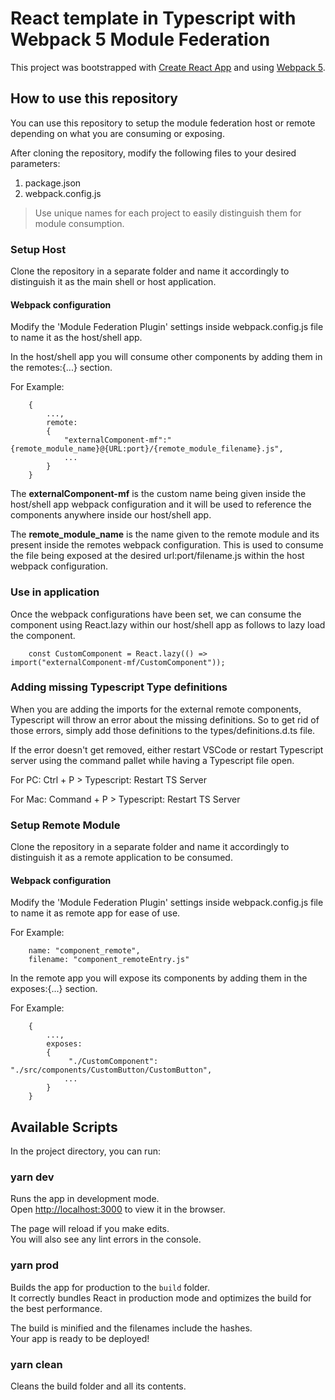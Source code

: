 # React template in Typescript with Webpack 5 Module Federation

This project was bootstrapped with [Create React App](https://github.com/facebook/create-react-app) and using [Webpack 5](https://webpack.js.org/).

## How to use this repository

You can use this repository to setup the module federation host or remote depending on what you are consuming or exposing.

After cloning the repository, modify the following files to your desired parameters:

1. package.json
1. webpack.config.js

> Use unique names for each project to easily distinguish them for module consumption.

### Setup Host

Clone the repository in a separate folder and name it accordingly to distinguish it as the main shell or host application.

#### Webpack configuration

Modify the 'Module Federation Plugin' settings inside webpack.config.js file to name it as the host/shell app.

In the host/shell app you will consume other components by adding them in the remotes:{...} section.

For Example:

```javascript:
    {
        ...,
        remote:
        {
            "externalComponent-mf":"{remote_module_name}@{URL:port}/{remote_module_filename}.js",
            ...
        }
    }
```

The **externalComponent-mf** is the custom name being given inside the host/shell app webpack configuration and it will be used to reference the components anywhere inside our host/shell app.

The **remote_module_name** is the name given to the remote module and its present inside the remotes webpack configuration. This is used to consume the file being exposed at the desired url:port/filename.js within the host webpack configuration.

### Use in application

Once the webpack configurations have been set, we can consume the component using React.lazy within our host/shell app as follows to lazy load the component.

```javascript:
    const CustomComponent = React.lazy(() => import("externalComponent-mf/CustomComponent"));
```

### Adding missing Typescript Type definitions

When you are adding the imports for the external remote components, Typescript will throw an error about the missing definitions. So to get rid of those errors, simply add those definitions to the types/definitions.d.ts file.

If the error doesn't get removed, either restart VSCode or restart Typescript server using the command pallet while having a Typescript file open.

For PC: Ctrl + P > Typescript: Restart TS Server

For Mac: Command + P > Typescript: Restart TS Server

### Setup Remote Module

Clone the repository in a separate folder and name it accordingly to distinguish it as a remote application to be consumed.

#### Webpack configuration

Modify the 'Module Federation Plugin' settings inside webpack.config.js file to name it as remote app for ease of use.

For Example:

```
    name: "component_remote",
    filename: "component_remoteEntry.js"
```

In the remote app you will expose its components by adding them in the exposes:{...} section.

For Example:

```javascript:
    {
        ...,
        exposes:
        {
             "./CustomComponent": "./src/components/CustomButton/CustomButton",
            ...
        }
    }
```

## Available Scripts

In the project directory, you can run:

### yarn dev

Runs the app in development mode.\
Open [http://localhost:3000](http://localhost:3000) to view it in the browser.

The page will reload if you make edits.\
You will also see any lint errors in the console.

### yarn prod

Builds the app for production to the `build` folder.\
It correctly bundles React in production mode and optimizes the build for the best performance.

The build is minified and the filenames include the hashes.\
Your app is ready to be deployed!

### yarn clean

Cleans the build folder and all its contents.
